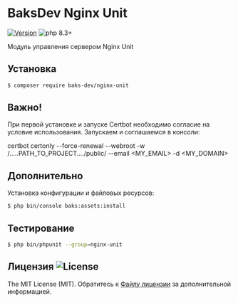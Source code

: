 # BaksDev Nginx Unit

[![Version](https://img.shields.io/badge/version-7.1.5-blue)](https://github.com/baks-dev/nginx-unit/releases)
![php 8.3+](https://img.shields.io/badge/php-min%208.3-red.svg)

Модуль управления сервером Nginx Unit

## Установка

``` bash
$ composer require baks-dev/nginx-unit
```

## Важно!

При первой установке и запуске Certbot необходимо согласие на условие использования. Запускаем и соглашаемся в консоли:

certbot certonly --force-renewal --webroot -w /.....PATH_TO_PROJECT..../public/ --email <MY_EMAIL> -d <MY_DOMAIN>

## Дополнительно

Установка конфигурации и файловых ресурсов:

``` bash
$ php bin/console baks:assets:install
```

## Тестирование

``` bash
$ php bin/phpunit --group=nginx-unit
```

## Лицензия ![License](https://img.shields.io/badge/MIT-green)

The MIT License (MIT). Обратитесь к [Файлу лицензии](LICENSE.md) за дополнительной информацией.
